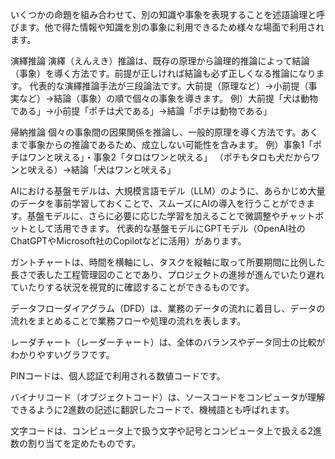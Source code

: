 いくつかの命題を組み合わせて、別の知識や事象を表現することを述語論理と呼びます。他で得た情報や知識を別の事象に利用できるため様々な場面で利用されます。

演繹推論
演繹（えんえき）推論は、既存の原理から論理的推論によって結論（事象）を導く方法です。前提が正しければ結論も必ず正しくなる推論になります。
代表的な演繹推論手法が三段論法です。大前提（原理など）→小前提（事実など）→結論（事象）の順で個々の事象を導きます。
例）大前提「犬は動物である」→小前提「ポチは犬である」→結論「ポチは動物である」

帰納推論
個々の事象間の因果関係を推論し、一般的原理を導く方法です。あくまで事象からの推論であるため、成立しない可能性を含みます。
例）事象1「ポチはワンと吠える」・事象2「タロはワンと吠える」
（ポチもタロも犬だからワンと吠える）→結論「犬はワンと吠える」

AIにおける基盤モデルは、大規模言語モデル（LLM）のように、あらかじめ大量のデータを事前学習しておくことで、スムーズにAIの導入を行うことができます。基盤モデルに、さらに必要に応じた学習を加えることで微調整やチャットボットとして活用できます。
代表的な基盤モデルにGPTモデル（OpenAI社のChatGPTやMicrosoft社のCopilotなどに活用）があります。

ガントチャートは、時間を横軸にし、タスクを縦軸に取って所要期間に比例した長さで表した工程管理図のことであり、プロジェクトの進捗が進んでいたり遅れていたりする状況を視覚的に確認することができるものです。

データフローダイアグラム（DFD）は、業務のデータの流れに着目し、データの流れをまとめることで業務フローや処理の流れを表します。

レーダチャート（レーダーチャート）は、全体のバランスやデータ同士の比較がわかりやすいグラフです。

PINコードは、個人認証で利用される数値コードです。

バイナリコード（オブジェクトコード）は、ソースコードをコンピュータが理解できるように2進数の記述に翻訳したコードで、機械語とも呼ばれます。

文字コードは、コンピュータ上で扱う文字や記号とコンピュータ上で扱える2進数の割り当てを定めたものです。

